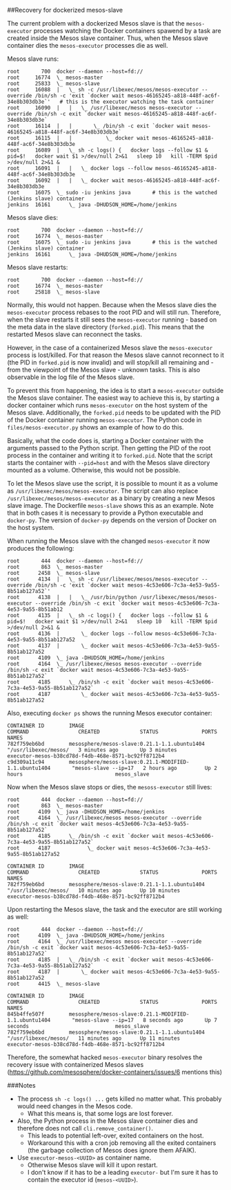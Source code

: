 ##Recovery for dockerized mesos-slave

The current problem with a dockerized Mesos slave is that the `mesos-executor` processes watching the Docker containers spawend by a task are created inside the Mesos slave container. Thus, when the Mesos slave container dies the `mesos-executor` processes die as well.

Mesos slave runs:
```
root       700  docker --daemon --host=fd://
root     16774  \_ mesos-master
root     25833  \_ mesos-slave
root     16088  |   \_ sh -c /usr/libexec/mesos/mesos-executor --override /bin/sh -c 'exit `docker wait mesos-46165245-a818-448f-ac6f-34e8b303db3e`'   # this is the executor watching the task container
root     16090  |   |   \_ /usr/libexec/mesos mesos-executor --override /bin/sh -c exit `docker wait mesos-46165245-a818-448f-ac6f-34e8b303db3e`
root     16114  |   |       \_ /bin/sh -c exit `docker wait mesos-46165245-a818-448f-ac6f-34e8b303db3e`
root     16115  |   |           \_ docker wait mesos-46165245-a818-448f-ac6f-34e8b303db3e
root     16089  |   \_ sh -c logs() {   docker logs --follow $1 &   pid=$!   docker wait $1 >/dev/null 2>&1   sleep 10   kill -TERM $pid >/dev/null 2>&1 &
root     16091  |   |   \_ docker logs --follow mesos-46165245-a818-448f-ac6f-34e8b303db3e
root     16092  |   |   \_ docker wait mesos-46165245-a818-448f-ac6f-34e8b303db3e
root     16075  \_ sudo -iu jenkins java       # this is the watched (Jenkins slave) container
jenkins  16161      \_ java -DHUDSON_HOME=/home/jenkins
```

Mesos slave dies:
```
root       700  docker --daemon --host=fd://
root     16774  \_ mesos-master
root     16075  \_ sudo -iu jenkins java       # this is the watched (Jenkins slave) container
jenkins  16161      \_ java -DHUDSON_HOME=/home/jenkins
```

Mesos slave restarts:
```
root       700  docker --daemon --host=fd://
root     16774  \_ mesos-master
root     25818  \_ mesos-slave
```

Normally, this would not happen. Because when the Mesos slave dies the `mesos-executor` process rebases to the root PID and will still run. Therefore, when the slave restarts it still sees the `mesos-executor` running - based on the meta data in the slave directory (`forked.pid`). This means that the restarted Mesos slave can reconnect the tasks.

However, in the case of a containerized Mesos slave the `mesos-executor` process is lost/killed. For that reason the Mesos slave cannot reconnect to it (the PID in `forked.pid` is now invalid) and will stop/kill all remaining and - from the viewpoint of the Mesos slave - unknown tasks. This is also observable in the log file of the Mesos slave.

To prevent this from happening, the idea is to start a `mesos-executor` outside the Mesos slave container. The easiest way to achieve this is, by starting a docker container which runs `mesos-executor` on the host system of the Mesos slave. Additionally, the `forked.pid` needs to be updated with the PID of the Docker container running `mesos-executor`. The Python code in `files/mesos-executor.py` shows an example of how to do this.

Basically, what the code does is, starting a Docker container with the arguments passed to the Python script. Then getting the PID of the root process in the container and writing it to `forked.pid`. Note that the script starts the container with `--pid=host` and with the Mesos slave directory mounted as a volume. Otherwise, this would not be possible.

To let the Mesos slave use the script, it is possible to mount it as a volume as `/usr/libexec/mesos/mesos-executor`. The script can also replace `/usr/libexec/mesos/mesos-executor` as a binary by creating a new Mesos slave image. The Dockerfile `mesos-slave` shows this as an example. Note that in both cases it is necessary to provide a Python executable and `docker-py`. The version of `docker-py` depends on the version of Docker on the host system.

When running the Mesos slave with the changed `mesos-executor` it now produces the following:
```
root       444  docker --daemon --host=fd://
root       863  \_ mesos-master
root      2458  \_ mesos-slave
root      4134  |   \_ sh -c /usr/libexec/mesos/mesos-executor --override /bin/sh -c 'exit `docker wait mesos-4c53e606-7c3a-4e53-9a55-8b51ab127a52`'
root      4138  |   |   \_ /usr/bin/python /usr/libexec/mesos/mesos-executor --override /bin/sh -c exit `docker wait mesos-4c53e606-7c3a-4e53-9a55-8b51ab12
root      4135  |   \_ sh -c logs() {   docker logs --follow $1 &   pid=$!   docker wait $1 >/dev/null 2>&1   sleep 10   kill -TERM $pid >/dev/null 2>&1 &
root      4136  |       \_ docker logs --follow mesos-4c53e606-7c3a-4e53-9a55-8b51ab127a52
root      4137  |       \_ docker wait mesos-4c53e606-7c3a-4e53-9a55-8b51ab127a52
root      4109  \_ java -DHUDSON_HOME=/home/jenkins
root      4164  \_ /usr/libexec/mesos mesos-executor --override /bin/sh -c exit `docker wait mesos-4c53e606-7c3a-4e53-9a55-8b51ab127a52`
root      4185      \_ /bin/sh -c exit `docker wait mesos-4c53e606-7c3a-4e53-9a55-8b51ab127a52`
root      4187          \_ docker wait mesos-4c53e606-7c3a-4e53-9a55-8b51ab127a52
```

Also, executing `docker ps` shows the running Mesos executor container:
```
CONTAINER ID        IMAGE                                                       COMMAND                CREATED             STATUS              PORTS               NAMES
782f759eb6bd        mesosphere/mesos-slave:0.21.1-1.1.ubuntu1404                "/usr/libexec/mesos/   3 minutes ago       Up 3 minutes                            executor-mesos-b38cd78d-f4db-468e-8571-bc92ff8712b4
c9d309a11c94        mesosphere/mesos-slave:0.21.1-MODIFIED-1.1.ubuntu1404       "mesos-slave --ip=17   2 hours ago         Up 2 hours                              mesos_slave
```

Now when the Mesos slave stops or dies, the `mesoss-executor` still lives:
```
root       444  docker --daemon --host=fd://
root       863  \_ mesos-master
root      4109  \_ java -DHUDSON_HOME=/home/jenkins
root      4164  \_ /usr/libexec/mesos mesos-executor --override /bin/sh -c exit `docker wait mesos-4c53e606-7c3a-4e53-9a55-8b51ab127a52`
root      4185      \_ /bin/sh -c exit `docker wait mesos-4c53e606-7c3a-4e53-9a55-8b51ab127a52`
root      4187            \_ docker wait mesos-4c53e606-7c3a-4e53-9a55-8b51ab127a52
```

```
CONTAINER ID        IMAGE                                                       COMMAND                CREATED             STATUS              PORTS               NAMES
782f759eb6bd        mesosphere/mesos-slave:0.21.1-1.1.ubuntu1404                "/usr/libexec/mesos/   10 minutes ago      Up 10 minutes                           executor-mesos-b38cd78d-f4db-468e-8571-bc92ff8712b4
```


Upon restarting the Mesos slave, the task and the executor are still working as well:
```
root       444  docker --daemon --host=fd://
root      4109  \_ java -DHUDSON_HOME=/home/jenkins
root      4164  \_ /usr/libexec/mesos mesos-executor --override /bin/sh -c exit `docker wait mesos-4c53e606-7c3a-4e53-9a55-8b51ab127a52`
root      4185  |   \_ /bin/sh -c exit `docker wait mesos-4c53e606-7c3a-4e53-9a55-8b51ab127a52`
root      4187  |       \_ docker wait mesos-4c53e606-7c3a-4e53-9a55-8b51ab127a52
root      4415  \_ mesos-slave
```

```
CONTAINER ID        IMAGE                                                       COMMAND                CREATED             STATUS              PORTS               NAMES
845b4ffe507f        mesosphere/mesos-slave:0.21.1-MODIFIED-1.1.ubuntu1404       "mesos-slave --ip=17   8 seconds ago       Up 7 seconds                            mesos_slave
782f759eb6bd        mesosphere/mesos-slave:0.21.1-1.1.ubuntu1404                "/usr/libexec/mesos/   11 minutes ago      Up 11 minutes                           executor-mesos-b38cd78d-f4db-468e-8571-bc92ff8712b4
```

Therefore, the somewhat hacked `mesos-executor` binary resolves the recovery issue with containerized Mesos slaves (https://github.com/mesosphere/docker-containers/issues/6 mentions this)

###Notes
* The process `sh -c logs() ...` gets killed no matter what. This probably would need changes in the Mesos code.
  * What this means is, that some logs are lost forever.
* Also, the Python process in the Mesos slave container dies and therefore does not call `cli.remove_container()`.
  * This leads to potential left-over, exited containers on the host.
  * Workaround this with a cron job removing all the exited containers (the garbage collection of Mesos does ignore them AFAIK).
* Use `executor-mesos-<UUID>` as container name.
  * Otherwise Mesos slave will kill it upon restart.
  * I don't know if it has to be a leading `executor-` but I'm sure it has to contain the executor id (`mesos-<UUID>`).
